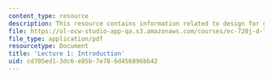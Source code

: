 ```yaml
---
content_type: resource
description: This resource contains information related to design for development.
file: https://ol-ocw-studio-app-qa.s3.amazonaws.com/courses/ec-720j-d-lab-ii-design-spring-2010/cd705ed13dc6e85b7e786d456896bb42_MITEC_720JS10_lec01.pdf
file_type: application/pdf
resourcetype: Document
title: 'Lecture 1: Introduction'
uid: cd705ed1-3dc6-e85b-7e78-6d456896bb42
---
```

